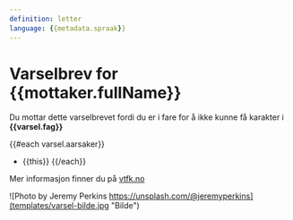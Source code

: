 ```yaml
---
definition: letter
language: {{metadata.spraak}}
---
```

# Varselbrev for {{mottaker.fullName}}

Du mottar dette varselbrevet fordi du er i fare for å ikke kunne få karakter i **{{varsel.fag}}**

{{#each varsel.aarsaker}}
 - {{this}}
{{/each}}

Mer informasjon finner du på [vtfk.no](https://vtfk.no)

![Photo by Jeremy Perkins https://unsplash.com/@jeremyperkins](templates/varsel-bilde.jpg "Bilde")